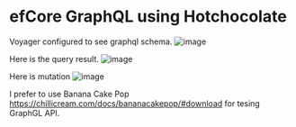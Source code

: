 # efCore GraphQL using Hotchocolate

Voyager configured to see graphql schema.
![image](https://user-images.githubusercontent.com/30383500/115267968-36e0ed00-a153-11eb-987a-bac50913a597.png)

Here is the query result.
![image](https://user-images.githubusercontent.com/30383500/115268105-55df7f00-a153-11eb-87dc-836a3926c154.png)

Here is mutation
![image](https://user-images.githubusercontent.com/30383500/115268366-a0f99200-a153-11eb-9a54-9043b1fc0464.png)

I prefer to use Banana Cake Pop  https://chillicream.com/docs/bananacakepop/#download for tesing GraphGL API.
